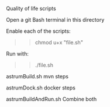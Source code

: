 Quality of life scripts

Open a git Bash terminal in this directory

Enable each of the scripts:
>> chmod u+x "file.sh"

Run with:
>> ./file.sh

astrumBuild.sh
    mvn steps

astrumDock.sh
    docker steps

astrumBuildAndRun.sh
    Combine both
